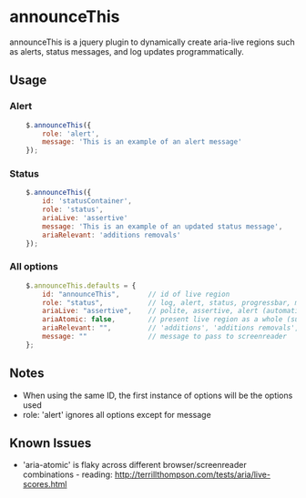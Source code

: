 # announceThis
announceThis is a jquery plugin to dynamically create aria-live regions such as alerts, status messages, and log updates programmatically.

## Usage
### Alert
```javascript
	$.announceThis({
        role: 'alert',
        message: 'This is an example of an alert message'
    });
```

### Status
```javascript
	$.announceThis({
        id: 'statusContainer',
        role: 'status',
        ariaLive: 'assertive'
        message: 'This is an example of an updated status message',
        ariaRelevant: 'additions removals'
    });
```

### All options
```javascript
	$.announceThis.defaults = {
        id: "announceThis",       // id of live region
        role: "status",           // log, alert, status, progressbar, marquee, timer
        ariaLive: "assertive",    // polite, assertive, alert (automatically becomes "alert" when role: "alert")
        ariaAtomic: false,        // present live region as a whole (support across screenreader/browser combinations is sketchy)
        ariaRelevant: "",         // 'additions', 'additions removals', 'removals' - does not work with role: alert
        message: ""               // message to pass to screenreader
    };
```

## Notes
* When using the same ID, the first instance of options will be the options used
* role: 'alert' ignores all options except for message

## Known Issues
* 'aria-atomic' is flaky across different browser/screenreader combinations - reading: http://terrillthompson.com/tests/aria/live-scores.html
